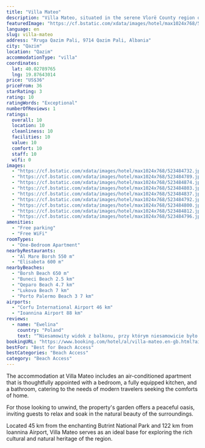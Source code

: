 ```yaml
---
title: "Villa Mateo"
description: "Villa Mateo, situated in the serene Vlorë County region of Qazim Pali, presents a tranquil retreat with its own balcony and terrace."
featuredImage: "https://cf.bstatic.com/xdata/images/hotel/max1024x768/523484732.jpg?k=a311d60d225da468023fb3f0934ec6d65772be1d0177db08ec26f7e294e1473f&o=&hp=1"
language: en
slug: villa-mateo
address: "Rruga Qazim Pali, 9714 Qazim Pali, Albania"
city: "Qazim"
location: "Qazim"
accommodationType: "villa"
coordinates:
  lat: 40.02789765
  lng: 19.87643014
price: "US$36"
priceFrom: 36
starRating: 3
rating: 10
ratingWords: "Exceptional"
numberOfReviews: 1
ratings:
  overall: 10
  location: 10
  cleanliness: 10
  facilities: 10
  value: 10
  comfort: 10
  staff: 10
  wifi: 0
images:
  - "https://cf.bstatic.com/xdata/images/hotel/max1024x768/523484732.jpg?k=a311d60d225da468023fb3f0934ec6d65772be1d0177db08ec26f7e294e1473f&o=&hp=1"
  - "https://cf.bstatic.com/xdata/images/hotel/max1024x768/523484789.jpg?k=0ced57d634b95d8d88044b5cd9ccb956592a8fd72db1fec6c8b33f8cf0fe33f1&o=&hp=1"
  - "https://cf.bstatic.com/xdata/images/hotel/max1024x768/523484874.jpg?k=1aca698b2a76d217a35c3edf89d28e591e03e2eba8588268d9c0aedbbb8f9eb5&o=&hp=1"
  - "https://cf.bstatic.com/xdata/images/hotel/max1024x768/523484803.jpg?k=704ea3519e22de88dd757e8e0d431e7dd2b0e802ccc5fd9e6942625465755a72&o=&hp=1"
  - "https://cf.bstatic.com/xdata/images/hotel/max1024x768/523484837.jpg?k=57615cbb4a3c77bf36d3f52b4add228409b4d451d4ee14ddab1dd83c814aec6c&o=&hp=1"
  - "https://cf.bstatic.com/xdata/images/hotel/max1024x768/523484792.jpg?k=56f9433b4d06c3c257bd18b1417160dbaad4661aef2b5d722438614aa88dd864&o=&hp=1"
  - "https://cf.bstatic.com/xdata/images/hotel/max1024x768/523484800.jpg?k=c45e2b00fd3769fa44d261c144d0f927d7b517cc98ef9896bd4693c3a8692557&o=&hp=1"
  - "https://cf.bstatic.com/xdata/images/hotel/max1024x768/523484812.jpg?k=f8556a174d67c8f06cfafea6f2f1efaf7ed0e59ba0f458e3b1f83bbc7e4f8726&o=&hp=1"
  - "https://cf.bstatic.com/xdata/images/hotel/max1024x768/523484796.jpg?k=1a5c56b7c1791f7976e634f987d2cfe4b0a48a49058b5a2455e1691dbed0431b&o=&hp=1"
amenities:
  - "Free parking"
  - "Free WiFi"
roomTypes:
  - "One-Bedroom Apartment"
nearbyRestaurants:
  - "Al Mare Borsh 550 m"
  - "Elisabeta 600 m"
nearbyBeaches:
  - "Borsh Beach 650 m"
  - "Buneci Beach 2.5 km"
  - "Qeparo Beach 4.7 km"
  - "Lukova Beach 7 km"
  - "Porto Palermo Beach 3 7 km"
airports:
  - "Corfu International Airport 46 km"
  - "Ioannina Airport 88 km"
reviews:
  - name: "Ewelina"
    country: "Poland"
    text: "“Niesamowity widok z balkonu, przy którym niesamowicie było się budzić oraz gościnność wynajmujących.”"
bookingURL: "https://www.booking.com/hotel/al/villa-mateo.en-gb.html?aid=8035640"
bestFor: "Best for Beach Access"
bestCategories: "Beach Access"
category: "Beach Access"
---
```


The accommodation at Villa Mateo includes an air-conditioned apartment that is thoughtfully appointed with a bedroom, a fully equipped kitchen, and a bathroom, catering to the needs of modern travelers seeking the comforts of home.

For those looking to unwind, the property's garden offers a peaceful oasis, inviting guests to relax and soak in the natural beauty of the surroundings.

Located 45 km from the enchanting Butrint National Park and 122 km from Ioannina Airport, Villa Mateo serves as an ideal base for exploring the rich cultural and natural heritage of the region.